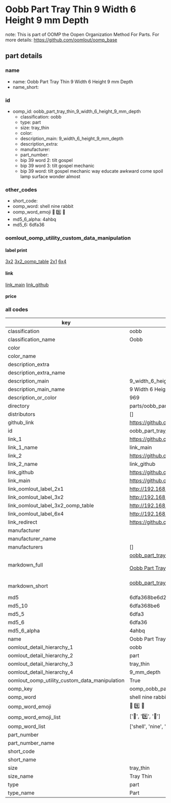 # Oobb Part Tray Thin 9 Width 6 Height 9 mm Depth  

note: This is part of OOMP the Oopen Organization Method For Parts. For more details: https://github.com/oomlout/oomp_base

##  part details
  







### name
* name: Oobb Part Tray Thin 9 Width 6 Height 9 mm Depth
* name_short: 
### id
* oomp_id: oobb_part_tray_thin_9_width_6_height_9_mm_depth
  * classification: oobb
  * type: part
  * size: tray_thin
  * color: 
  * description_main: 9_width_6_height_9_mm_depth
  * description_extra: 
  * manufacturer: 
  * part_number: 
  * bip 39 word 2: tilt gospel
  * bip 39 word 3: tilt gospel mechanic
  * bip 39 word: tilt gospel mechanic way educate awkward come spoil lamp surface wonder almost

### other_codes
* short_code: 
* oomp_word: shell nine rabbit
* oomp_word_emoji :shell: :nine: :rabbit:
* md5_6_alpha: 4ahbq
* md5_6: 6dfa36






### oomlout_oomp_utility_custom_data_manipulation
#### label print
[3x2](http://192.168.1.245:1112/?label=oomp%204ahbq)
[3x2_oomp_table](http://192.168.1.108:1112/?label=oomp%204ahbq)
[2x1](http://192.168.1.242:1112/?label=oomp%204ahbq)
[6x4](http://192.168.1.55:1112/?label=oomp%204ahbq)    

#### link

[link_main](https://github.com/oomlout/oomlout_oomp_version_1_messy/tree/main/parts/oobb_part_tray_thin_9_width_6_height_9_mm_depth) [link_github](https://github.com/oomlout/oomlout_oomp_version_1_messy/tree/main/parts/oobb_part_tray_thin_9_width_6_height_9_mm_depth)                             

#### price







### all codes 
| key | value |  
| --- | --- |  
| classification | oobb |  
| classification_name | Oobb |  
| color |  |  
| color_name |  |  
| description_extra |  |  
| description_extra_name |  |  
| description_main | 9_width_6_height_9_mm_depth |  
| description_main_name | 9 Width 6 Height 9 mm Depth |  
| description_or_color | 969 |  
| directory | parts/oobb_part_tray_thin_9_width_6_height_9_mm_depth |  
| distributors | [] |  
| github_link | https://github.com/oomlout/oomlout_oomp_part_src/tree/main/parts/oobb_part_tray_thin_9_width_6_height_9_mm_depth |  
| id | oobb_part_tray_thin_9_width_6_height_9_mm_depth |  
| link_1 | https://github.com/oomlout/oomlout_oomp_version_1_messy/tree/main/parts/oobb_part_tray_thin_9_width_6_height_9_mm_depth |  
| link_1_name | link_main |  
| link_2 | https://github.com/oomlout/oomlout_oomp_version_1_messy/tree/main/parts/oobb_part_tray_thin_9_width_6_height_9_mm_depth |  
| link_2_name | link_github |  
| link_github | https://github.com/oomlout/oomlout_oomp_version_1_messy/tree/main/parts/oobb_part_tray_thin_9_width_6_height_9_mm_depth |  
| link_main | https://github.com/oomlout/oomlout_oomp_version_1_messy/tree/main/parts/oobb_part_tray_thin_9_width_6_height_9_mm_depth |  
| link_oomlout_label_2x1 | http://192.168.1.242:1112/?label=oomp%204ahbq |  
| link_oomlout_label_3x2 | http://192.168.1.245:1112/?label=oomp%204ahbq |  
| link_oomlout_label_3x2_oomp_table | http://192.168.1.108:1112/?label=oomp%204ahbq |  
| link_oomlout_label_6x4 | http://192.168.1.55:1112/?label=oomp%204ahbq |  
| link_redirect | https://github.com/oomlout/oomlout_oomp_version_1_messy/tree/main/parts/oobb_part_tray_thin_9_width_6_height_9_mm_depth |  
| manufacturer |  |  
| manufacturer_name |  |  
| manufacturers | [] |  
| markdown_full | [oobb_part_tray_thin_9_width_6_height_9_mm_depth](none)<br>[](none)<br>[Oobb Part Tray Thin 9 Width 6 Height 9 Mm Depth](none)<br><br> |  
| markdown_short | [oobb_part_tray_thin_9_width_6_height_9_mm_depth](none)<br><br> |  
| md5 | 6dfa368be6d245c043234f8114593710 |  
| md5_10 | 6dfa368be6 |  
| md5_5 | 6dfa3 |  
| md5_6 | 6dfa36 |  
| md5_6_alpha | 4ahbq |  
| name | Oobb Part Tray Thin 9 Width 6 Height 9 mm Depth |  
| oomlout_detail_hierarchy_1 | oobb |  
| oomlout_detail_hierarchy_2 | part |  
| oomlout_detail_hierarchy_3 | tray_thin |  
| oomlout_detail_hierarchy_4 | 9_mm_depth |  
| oomlout_oomp_utility_custom_data_manipulation | True |  
| oomp_key | oomp_oobb_part_tray_thin_9_width_6_height_9_mm_depth |  
| oomp_word | shell nine rabbit |  
| oomp_word_emoji | :shell: :nine: :rabbit: |  
| oomp_word_emoji_list | [':shell:', ':nine:', ':rabbit:'] |  
| oomp_word_list | ['shell', 'nine', 'rabbit'] |  
| part_number |  |  
| part_number_name |  |  
| short_code |  |  
| short_name |  |  
| size | tray_thin |  
| size_name | Tray Thin |  
| type | part |  
| type_name | Part |  
